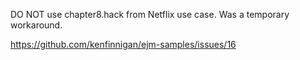 DO NOT use chapter8.hack from Netflix use case. Was a temporary workaround.

https://github.com/kenfinnigan/ejm-samples/issues/16
